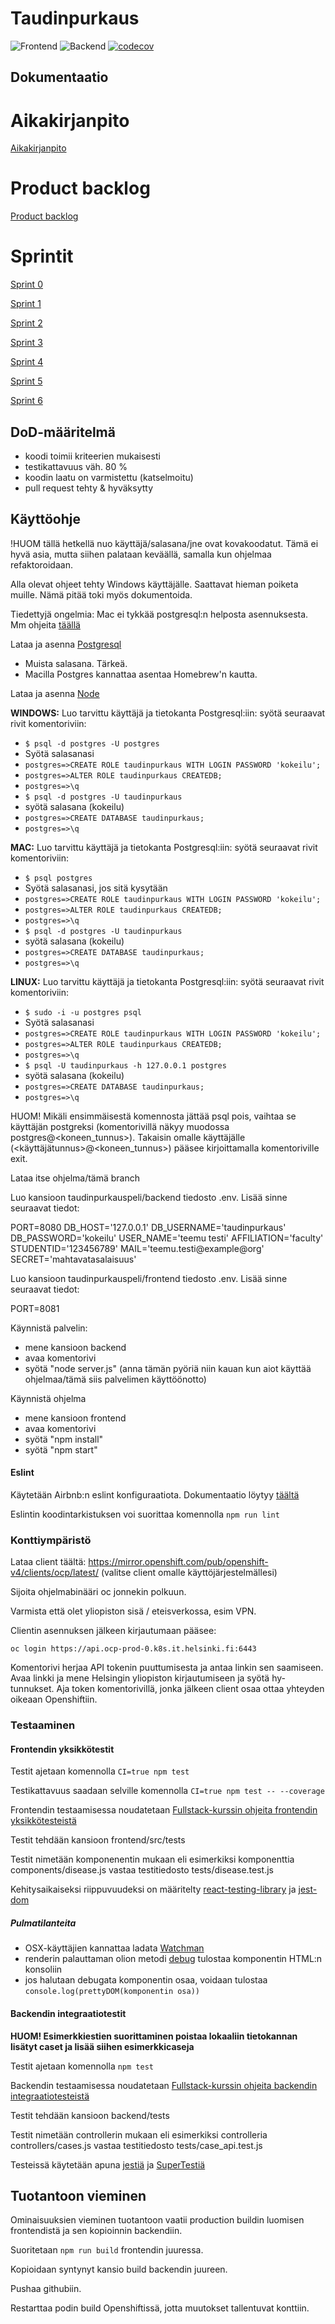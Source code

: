 # Taudinpurkaus
![Frontend](https://github.com/taudinpurkauspeli/taudinpurkauspeli2021/actions/workflows/node.js.yml/badge.svg)
![Backend](https://github.com/taudinpurkauspeli/taudinpurkauspeli2021/actions/workflows/backend-node.js.yml/badge.svg)
[![codecov](https://codecov.io/gh/taudinpurkauspeli/taudinpurkauspeli2021/branch/main/graph/badge.svg?token=60BLDUG2NE)](https://codecov.io/gh/taudinpurkauspeli/taudinpurkauspeli2021)

## Dokumentaatio

# Aikakirjanpito 

[Aikakirjanpito](https://docs.google.com/spreadsheets/d/e/2PACX-1vT-c9lv_qbbtI2iUYnYm3j4XEcGpK-cvejJRi9k49gu4HiQ41ATS_wnY1VlinJPRadF8myDc4ngpZzG/pubhtml?gid=1080780808&single=true)

# Product backlog

[Product backlog](https://docs.google.com/spreadsheets/d/e/2PACX-1vT-c9lv_qbbtI2iUYnYm3j4XEcGpK-cvejJRi9k49gu4HiQ41ATS_wnY1VlinJPRadF8myDc4ngpZzG/pubhtml?gid=1772045149&single=true)

# Sprintit

[Sprint 0](https://docs.google.com/spreadsheets/d/e/2PACX-1vT-c9lv_qbbtI2iUYnYm3j4XEcGpK-cvejJRi9k49gu4HiQ41ATS_wnY1VlinJPRadF8myDc4ngpZzG/pubhtml?gid=57956153&single=true)

[Sprint 1](https://docs.google.com/spreadsheets/d/e/2PACX-1vT-c9lv_qbbtI2iUYnYm3j4XEcGpK-cvejJRi9k49gu4HiQ41ATS_wnY1VlinJPRadF8myDc4ngpZzG/pubhtml?gid=1195568110&single=true)

[Sprint 2](https://docs.google.com/spreadsheets/d/e/2PACX-1vT-c9lv_qbbtI2iUYnYm3j4XEcGpK-cvejJRi9k49gu4HiQ41ATS_wnY1VlinJPRadF8myDc4ngpZzG/pubhtml?gid=1659048727&single=true)

[Sprint 3](https://docs.google.com/spreadsheets/d/e/2PACX-1vT-c9lv_qbbtI2iUYnYm3j4XEcGpK-cvejJRi9k49gu4HiQ41ATS_wnY1VlinJPRadF8myDc4ngpZzG/pubhtml?gid=548193775&single=true)

[Sprint 4](https://docs.google.com/spreadsheets/d/e/2PACX-1vT-c9lv_qbbtI2iUYnYm3j4XEcGpK-cvejJRi9k49gu4HiQ41ATS_wnY1VlinJPRadF8myDc4ngpZzG/pubhtml?gid=1103158972&single=true)

[Sprint 5](https://docs.google.com/spreadsheets/d/e/2PACX-1vT-c9lv_qbbtI2iUYnYm3j4XEcGpK-cvejJRi9k49gu4HiQ41ATS_wnY1VlinJPRadF8myDc4ngpZzG/pubhtml?gid=861164834&single=true)

[Sprint 6](https://docs.google.com/spreadsheets/d/e/2PACX-1vT-c9lv_qbbtI2iUYnYm3j4XEcGpK-cvejJRi9k49gu4HiQ41ATS_wnY1VlinJPRadF8myDc4ngpZzG/pubhtml?gid=345062658&single=true)



## DoD-määritelmä

- koodi toimii kriteerien mukaisesti
- testikattavuus väh. 80 %
- koodin laatu on varmistettu (katselmoitu)
- pull request tehty & hyväksytty

## Käyttöohje

!HUOM tällä hetkellä nuo käyttäjä/salasana/jne ovat kovakoodatut. Tämä ei hyvä asia, mutta siihen palataan keväällä, samalla kun ohjelmaa refaktoroidaan.

Alla olevat ohjeet tehty Windows käyttäjälle. Saattavat hieman poiketa muille. Nämä pitää toki myös dokumentoida.

Tiedettyjä ongelmia: Mac ei tykkää postgresql:n helposta asennuksesta. Mm ohjeita [täällä](https://www.codementor.io/@engineerapart/getting-started-with-postgresql-on-mac-osx-are8jcopb)

Lataa ja asenna [Postgresql](https://www.postgresql.org/download/)
- Muista salasana. Tärkeä.
- Macilla Postgres kannattaa asentaa Homebrew'n kautta.

Lataa ja asenna [Node](https://nodejs.org/en/)

**WINDOWS:**
Luo tarvittu käyttäjä ja tietokanta Postgresql:iin: syötä seuraavat rivit komentoriviin:
- `$ psql -d postgres -U postgres`
- Syötä salasanasi
- `postgres=>CREATE ROLE taudinpurkaus WITH LOGIN PASSWORD 'kokeilu';`
- `postgres=>ALTER ROLE taudinpurkaus CREATEDB;`
- `postgres=>\q` 
- `$ psql -d postgres -U taudinpurkaus`
- syötä salasana (kokeilu)
- `postgres=>CREATE DATABASE taudinpurkaus;`
- `postgres=>\q`

**MAC:**
Luo tarvittu käyttäjä ja tietokanta Postgresql:iin: syötä seuraavat rivit komentoriviin:
- `$ psql postgres`
- Syötä salasanasi, jos sitä kysytään
- `postgres=>CREATE ROLE taudinpurkaus WITH LOGIN PASSWORD 'kokeilu';`
- `postgres=>ALTER ROLE taudinpurkaus CREATEDB;`
- `postgres=>\q`  
- `$ psql -d postgres -U taudinpurkaus`
- syötä salasana (kokeilu)
- `postgres=>CREATE DATABASE taudinpurkaus;`
- `postgres=>\q`

**LINUX:**
Luo tarvittu käyttäjä ja tietokanta Postgresql:iin: syötä seuraavat rivit komentoriviin:
- `$ sudo -i -u postgres psql`
- Syötä salasanasi
- `postgres=>CREATE ROLE taudinpurkaus WITH LOGIN PASSWORD 'kokeilu';`
- `postgres=>ALTER ROLE taudinpurkaus CREATEDB;`
- `postgres=>\q` 
- `$ psql -U taudinpurkaus -h 127.0.0.1 postgres`
- syötä salasana (kokeilu)
- `postgres=>CREATE DATABASE taudinpurkaus;`
- `postgres=>\q`

HUOM! Mikäli ensimmäisestä komennosta jättää psql pois, vaihtaa se käyttäjän postgreksi (komentorivillä näkyy muodossa postgres@<koneen_tunnus>). Takaisin omalle käyttäjälle (<käyttäjätunnus>@<koneen_tunnus>) pääsee kirjoittamalla komentoriville exit.


Lataa itse ohjelma/tämä branch

Luo kansioon taudinpurkauspeli/backend tiedosto .env. Lisää sinne seuraavat tiedot:

PORT=8080
DB_HOST='127.0.0.1'
DB_USERNAME='taudinpurkaus'
DB_PASSWORD='kokeilu'
USER_NAME='teemu testi'
AFFILIATION='faculty'
STUDENTID='123456789'
MAIL='teemu.testi@example@org'
SECRET='mahtavatasalaisuus'

Luo kansioon taudinpurkauspeli/frontend tiedosto .env. Lisää sinne seuraavat tiedot:

PORT=8081

Käynnistä palvelin:
- mene kansioon backend 
- avaa komentorivi 
- syötä "node server.js" (anna tämän pyöriä niin kauan kun aiot käyttää ohjelmaa/tämä siis palvelimen käyttöönotto)

Käynnistä ohjelma
- mene kansioon frontend
- avaa komentorivi
- syötä "npm install"
- syötä "npm start"

#### Eslint

Käytetään Airbnb:n eslint konfiguraatiota. Dokumentaatio löytyy [täältä](https://github.com/airbnb/javascript)

Eslintin koodintarkistuksen voi suorittaa komennolla `npm run lint`

### Konttiympäristö

Lataa client täältä: https://mirror.openshift.com/pub/openshift-v4/clients/ocp/latest/ (valitse client omalle käyttöjärjestelmällesi)

Sijoita ohjelmabinääri oc jonnekin polkuun.

Varmista että olet yliopiston sisä / eteisverkossa, esim VPN.

Clientin asennuksen jälkeen kirjautumaan pääsee:

`oc login https://api.ocp-prod-0.k8s.it.helsinki.fi:6443`

Komentorivi herjaa API tokenin puuttumisesta ja antaa linkin sen saamiseen. Avaa linkki ja mene Helsingin yliopiston kirjautumiseen ja syötä hy-tunnukset. Aja token komentorivillä, jonka jälkeen client osaa ottaa yhteyden oikeaan Openshiftiin.

### Testaaminen

#### Frontendin yksikkötestit

Testit ajetaan komennolla `CI=true npm test`

Testikattavuus saadaan selville komennolla `CI=true npm test -- --coverage`

Frontendin testaamisessa noudatetaan [Fullstack-kurssin ohjeita frontendin yksikkötesteistä](https://fullstackopen.com/osa5/react_sovellusten_testaaminen)

Testit tehdään kansioon frontend/src/tests

Testit nimetään komponenentin mukaan eli esimerkiksi komponenttia components/disease.js vastaa testitiedosto tests/disease.test.js

Kehitysaikaiseksi riippuvuudeksi on määritelty [react-testing-library](https://github.com/testing-library/react-testing-library) ja [jest-dom](https://github.com/testing-library/jest-dom)

##### Pulmatilanteita

- OSX-käyttäjien kannattaa ladata [Watchman](https://facebook.github.io/watchman/)
- renderin palauttaman olion metodi [debug](https://testing-library.com/docs/react-testing-library/api/#debug) tulostaa komponentin HTML:n konsoliin
- jos halutaan debugata komponentin osaa, voidaan tulostaa `console.log(prettyDOM(komponentin osa))`

#### Backendin integraatiotestit

**HUOM! Esimerkkiestien suorittaminen poistaa lokaaliin tietokannan lisätyt caset ja lisää siihen esimerkkicaseja**

Testit ajetaan komennolla `npm test`

Backendin testaamisessa noudatetaan [Fullstack-kurssin ohjeita backendin integraatiotesteistä](https://fullstackopen.com/osa4/backendin_testaaminen)

Testit tehdään kansioon backend/tests

Testit nimetään controllerin mukaan eli esimerkiksi controlleria controllers/cases.js vastaa testitiedosto tests/case_api.test.js

Testeissä käytetään apuna [jestiä](https://jestjs.io/) ja [SuperTestiä](https://github.com/visionmedia/supertest)

## Tuotantoon vieminen

Ominaisuuksien vieminen tuotantoon vaatii production buildin luomisen frontendistä ja sen kopioinnin backendiin. 

Suoritetaan `npm run build` frontendin juuressa.

Kopioidaan syntynyt kansio build backendin juureen.

Pushaa githubiin.

Restarttaa podin build Openshiftissä, jotta muutokset tallentuvat konttiin.
